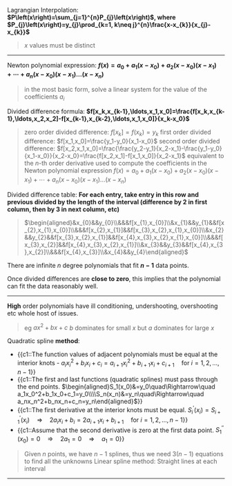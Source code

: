 Lagrangian Interpolation: 
**$P\left(x\right)=\sum_{j=1}^{n}P_{j}\left(x\right)$, where $P_{j}\left(x\right)=y_{j}\prod_{k=1, k\neq j}^{n}\frac{x-x_{k}}{x_{j}-x_{k}}$**
> $x$ values must be distinct

***

Newton polynomial expression:
**$f(x)=a_0+a_1(x-x_0)+a_2(x-x_0)(x-x_1)+\cdots+a_n(x-x_0)(x-x_1)\ldots(x-x_n)$**
> in the most basic form, solve a linear system for the value of the coefficients $a_i$

Divided difference formula:
**$f[x_k,x_{k-1},\ldots,x_1,x_0]=\frac{f[x_k,x_{k-1},\ldots,x_2,x_2]-f[x_{k-1},x_{k-2},\ldots,x_1,x_0]}{x_k-x_0}$**
> zero order divided difference: $f[x_k] = f(x_k) = y_k$
> first order divided difference: $f[x_1,x_0]=\frac{y_1-y_0}{x_1-x_0}$
> second order divided difference: $f[x_2,x_1,x_0]=\frac{\frac{y_2-y_1}{x_2-x_1}-\frac{y_1-y_0}{x_1-x_0}}{x_2-x_0}=\frac{f[x_2,x_1]-f[x_1,x_0]}{x_2-x_1}$
> equivalent to the $n$-th order derivative
> used to compute the coefficients in the Newton polynomial expression
> $f(x)=a_0+a_1(x-x_0)+a_2(x-x_0)(x-x_1)+\cdots+a_n(x-x_0)(x-x_1)\ldots(x-x_n)$

Divided difference table:
**For each entry, take entry in this row and previous divided by the length of the interval (difference by 2 in first column, then by 3 in next column, etc)**
> $\begin{aligned}&x_{0}&&y_{0}\\&&&f[x_{1},x_{0}]\\&x_{1}&&y_{1}&&f[x_{2},x_{1},x_{0}]\\&&&f[x_{2},x_{1}]&&f[x_{3},x_{2},x_{1},x_{0}]\\&x_{2}&&y_{2}&&f[x_{3},x_{2},x_{1}]&&f[x_{4},x_{3},x_{2},x_{1},x_{0}]\\&&&f[x_{3},x_{2}]&&f[x_{4},x_{3},x_{2},x_{1}]\\&x_{3}&&y_{3}&&f[x_{4},x_{3},x_{2}]\\&&&f[x_{4},x_{3}]\\&x_{4}&&y_{4}\end{aligned}$

There are infinite $n$ degree polynomials that fit **$n - 1$** data points.

Once divided differences are **close to zero**, this implies that the polynomial can fit the data reasonably well.

***

**High** order polynomials have ill conditioning, undershooting, overshooting etc whole host of issues.
> eg $ax^2 + bx + c$ $b$ dominates for small $x$ but $a$ dominates for large $x$

Quadratic spline **method**:
- {{c1::The function values of adjacent polynomials must be equal at the interior knots	- $a_ix_i^2+b_ix_i+c_i=a_{i+1}x_i^2+b_{i+1}x_i+c_{i+1}\quad\mathrm{for~}i=1,2,...,n-1$}}
- {{c1::The first and last functions (quadratic splines) must pass through the end points.
$\begin{aligned}S_1(x_0)&=y_0\quad\Rightarrow\quad a_1x_0^2+b_1x_0+c_1=y_0\\\\S_n(x_n)&=y_n\quad\Rightarrow\quad a_nx_n^2+b_nx_n+c_n=y_n\end{aligned}$}}
- {{c1::The first derivative at the interior knots must be equal. 
$S_i^{\prime}(x_i)=S_{i+1}^{\prime}(x_i)\quad\Rightarrow\quad2a_ix_i+b_i=2a_{i+1}x_i+b_{i+1}\quad\mathrm{for~}i=1,2,...,n-1$}}
- {{c1::Assume that the second derivative is zero at the first data point.
$S_1^{\prime\prime}(x_0)=0\quad\Rightarrow\quad2a_1=0\quad\Rightarrow\quad a_1=0$}}
> Given $n$ points, we have $n -1$ splines, thus we need $3(n-1)$ equations to find all the unknowns
> Linear spline method:
> Straight lines at each interval

***
